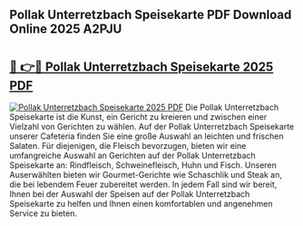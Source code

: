 ## Pollak Unterretzbach Speisekarte PDF Download Online 2025 A2PJU

# <h2><a href="http://gc8chl0.nevu.top/?p=Pollak+Unterretzbach+Speisekarte">🔗 👉🔴 Pollak Unterretzbach Speisekarte 2025 PDF</a></h2>

[![Pollak Unterretzbach Speisekarte 2025 PDF](https://i.imgur.com/dBaPXMq.png)](http://gc8chl0.nevu.top/?p=Pollak+Unterretzbach+Speisekarte)
Die Pollak Unterretzbach Speisekarte ist die Kunst, ein Gericht zu kreieren und zwischen einer Vielzahl von Gerichten zu wählen. Auf der Pollak Unterretzbach Speisekarte unserer Cafeteria finden Sie eine große Auswahl an leichten und frischen Salaten. Für diejenigen, die Fleisch bevorzugen, bieten wir eine umfangreiche Auswahl an Gerichten auf der Pollak Unterretzbach Speisekarte an: Rindfleisch, Schweinefleisch, Huhn und Fisch. Unseren Auserwählten bieten wir Gourmet-Gerichte wie Schaschlik und Steak an, die bei lebendem Feuer zubereitet werden. In jedem Fall sind wir bereit, Ihnen bei der Auswahl der Speisen auf der Pollak Unterretzbach Speisekarte zu helfen und Ihnen einen komfortablen und angenehmen Service zu bieten.
